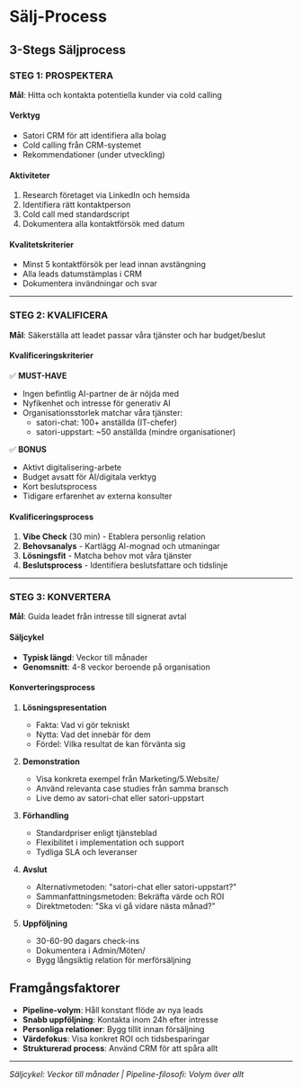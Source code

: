 # Sälj-Process

## 3-Stegs Säljprocess

### STEG 1: PROSPEKTERA
**Mål**: Hitta och kontakta potentiella kunder via cold calling

#### Verktyg
- Satori CRM för att identifiera alla bolag
- Cold calling från CRM-systemet
- Rekommendationer (under utveckling)

#### Aktiviteter
1. Research företaget via LinkedIn och hemsida
2. Identifiera rätt kontaktperson
3. Cold call med standardscript
4. Dokumentera alla kontaktförsök med datum

#### Kvalitetskriterier
- Minst 5 kontaktförsök per lead innan avstängning
- Alla leads datumstämplas i CRM
- Dokumentera invändningar och svar

---

### STEG 2: KVALIFICERA
**Mål**: Säkerställa att leadet passar våra tjänster och har budget/beslut

#### Kvalificeringskriterier
✅ **MUST-HAVE**
- Ingen befintlig AI-partner de är nöjda med
- Nyfikenhet och intresse för generativ AI
- Organisationsstorlek matchar våra tjänster:
  - satori-chat: 100+ anställda (IT-chefer)
  - satori-uppstart: ~50 anställda (mindre organisationer)

✅ **BONUS**
- Aktivt digitalisering-arbete
- Budget avsatt för AI/digitala verktyg
- Kort beslutsprocess
- Tidigare erfarenhet av externa konsulter

#### Kvalificeringsprocess
1. **Vibe Check** (30 min) - Etablera personlig relation
2. **Behovsanalys** - Kartlägg AI-mognad och utmaningar
3. **Lösningsfit** - Matcha behov mot våra tjänster
4. **Beslutsprocess** - Identifiera beslutsfattare och tidslinje

---

### STEG 3: KONVERTERA
**Mål**: Guida leadet från intresse till signerat avtal

#### Säljcykel
- **Typisk längd**: Veckor till månader
- **Genomsnitt**: 4-8 veckor beroende på organisation

#### Konverteringsprocess
1. **Lösningspresentation**
   - Fakta: Vad vi gör tekniskt
   - Nytta: Vad det innebär för dem
   - Fördel: Vilka resultat de kan förvänta sig

2. **Demonstration**
   - Visa konkreta exempel från Marketing/5.Website/
   - Använd relevanta case studies från samma bransch
   - Live demo av satori-chat eller satori-uppstart

3. **Förhandling**
   - Standardpriser enligt tjänsteblad
   - Flexibilitet i implementation och support
   - Tydliga SLA och leveranser

4. **Avslut**
   - Alternativmetoden: "satori-chat eller satori-uppstart?"
   - Sammanfattningsmetoden: Bekräfta värde och ROI
   - Direktmetoden: "Ska vi gå vidare nästa månad?"

5. **Uppföljning**
   - 30-60-90 dagars check-ins
   - Dokumentera i Admin/Möten/
   - Bygg långsiktig relation för merförsäljning

## Framgångsfaktorer
- **Pipeline-volym**: Håll konstant flöde av nya leads
- **Snabb uppföljning**: Kontakta inom 24h efter intresse
- **Personliga relationer**: Bygg tillit innan försäljning
- **Värdefokus**: Visa konkret ROI och tidsbesparingar
- **Strukturerad process**: Använd CRM för att spåra allt

---
*Säljcykel: Veckor till månader | Pipeline-filosofi: Volym över allt*